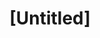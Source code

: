---
pid: RS503
title: "[Untitled]"
location_transcription: 
zipcode: NJ08208
outside_phl: " CATALUÃ\x91A/CATALUNYA"
neighborhood: 
age: '64'
age_range: 60-69
instagram: 
image_file_name: RS_503.jpg
proposal_transcription: Never put up a statue of //45// Donald J Trump at Penn
topic: Philadelphia,Politics
topic_summary: 0, 0
type: Conceptual
keywords_other: trump, donald trump, 45th president, UPenn
credit: Zensilver
image_labels: 
twitter: 
facebook: 
permalink: "/monuments/rs503/"
layout: item-page
---